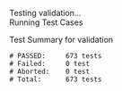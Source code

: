 
Testing validation...</br>
Running Test Cases

Test Summary for validation

    # PASSED:     673 tests
    # Failed:     0 test
    # Aborted:    0 test
    # Total:      673 tests

